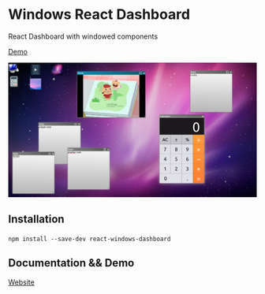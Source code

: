 # Windows React Dashboard

React Dashboard with windowed components

[Demo](https://pbenard73.github.io/react-windows-dashboard/)

![react-windows-dashboard screenshot](https://github.com/pbenard73/react-windows-dashboard/raw/master/doc/screenshot.png)

## Installation

`npm install --save-dev react-windows-dashboard`

## Documentation && Demo

[Website](https://pbenard73.github.io/react-windows-dashboard/)

